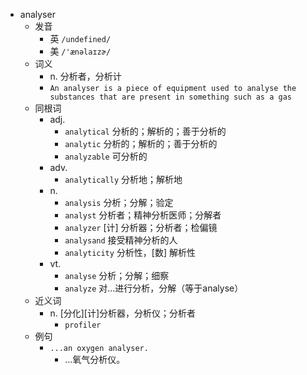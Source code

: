 - analyser
  - 发音
    - 英 `/undefined/`
    - 美 `/'ænəlaɪzɚ/`
  - 词义
    - n. 分析者，分析计
    - `An analyser is a piece of equipment used to analyse the substances that are present in something such as a gas`
  - 同根词
    - adj.
      - `analytical` 分析的；解析的；善于分析的
      - `analytic` 分析的；解析的；善于分析的
      - `analyzable` 可分析的
    - adv.
      - `analytically` 分析地；解析地
    - n.
      - `analysis` 分析；分解；验定
      - `analyst` 分析者；精神分析医师；分解者
      - `analyzer` [计] 分析器；分析者；检偏镜
      - `analysand` 接受精神分析的人
      - `analyticity` 分析性，[数] 解析性
    - vt.
      - `analyse` 分析；分解；细察
      - `analyze` 对…进行分析，分解（等于analyse）
  - 近义词
    - n. [分化][计]分析器，分析仪；分析者
      - `profiler`
  - 例句
    - `...an oxygen analyser.`
      - ...氧气分析仪。

